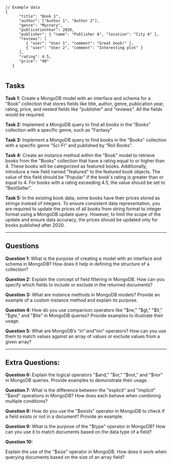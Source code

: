```tsx
// Example data
{
      "title": "Book 1",
      "author": ["Author 1", "Author 2"],
      "genre": "Mystery",
      "publicationYear": 2020,
      "publisher": { "name": "Publisher A", "location": "City A" },
      "reviews": [
         { "user": "User 1", "comment": "Great book!" },
         { "user": "User 2", "comment": "Interesting plot" }
      ],
      "rating": 4.5,
      "price": "90"
   }
  
```

## Tasks

**Task 1:** Create a MongoDB model with an interface and schema for a "Book" collection that stores fields like title, author, genre, publication year,  rating, price, and nested fields like "publisher" and "reviews". All the fields would be required.

**Task 2:** Implement a MongoDB query to find all books in the "Books" collection with a specific genre, such as "Fantasy"

**Task 3:** Implement a MongoDB query to find books in the "Books" collection with a specific genre “Sci-Fi” and published by “Roli Books”.

**Task 4:** Create an instance method within the "Book" model to retrieve books from the "Books" collection that have a rating equal to or higher than 4. These books will be categorized as featured books. Additionally, introduce a new field named "featured" to the featured book objects. The value of this field should be "Popular" if the book's rating is greater than or equal to 4. For books with a rating exceeding 4.5, the value should be set to "BestSeller".

**Task 5:** In the existing book data, some books have their prices stored as strings instead of integers. To ensure consistent data representation, you are required to update the prices of all books from string format to integer format using a MongoDB update query. However, to limit the scope of the update and ensure data accuracy, the prices should be updated only for books published after 2020.

---

## Questions

**Question 1:** What is the purpose of creating a model with an interface and schema in MongoDB? How does it help in defining the structure of a collection?

**Question 2:** Explain the concept of field filtering in MongoDB. How can you specify which fields to include or exclude in the returned documents?

**Question 3:** What are instance methods in MongoDB models? Provide an example of a custom instance method and explain its purpose.

**Question 4:** How do you use comparison operators like "$ne," "$gt," "$lt," "$gte," and "$lte" in MongoDB queries? Provide examples to illustrate their usage.

**Question 5:** What are MongoDB’s “$in” and “$nin” operators? How can you use them to match values against an array of values or exclude values from a given array?

---

## Extra Questions:

**Question 6:** Explain the logical operators "$and," "$or," "$not," and "$nor" in MongoDB queries. Provide examples to demonstrate their usage.

**Question 7:** What is the difference between the "explicit" and "implicit" "$and" operations in MongoDB? How does each behave when combining multiple conditions?

**Question 8:** How do you use the "$exists" operator in MongoDB to check if a field exists or not in a document? Provide an example.

**Question 9:** What is the purpose of the "$type" operator in MongoDB? How can you use it to match documents based on the data type of a field?

**Question 10:**

Explain the use of the "$size" operator in MongoDB. How does it work when querying documents based on the size of an array field?